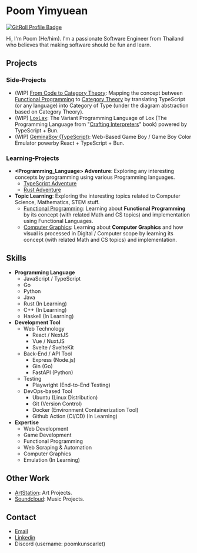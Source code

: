 # Poom Yimyuean

<a href="https://gitroll.io/profile/uuu7sknQPLUOFI8Qo3oeZm9202JX2" target="_blank"><img src="https://gitroll.io/api/badges/profiles/v1/uuu7sknQPLUOFI8Qo3oeZm9202JX2" alt="GitRoll Profile Badge"/></a>

Hi, I'm Poom (He/him). I'm a passionate Software Engineer from Thailand who believes that making software should be fun and learn.

## Projects

### Side-Projects
- (WIP) [From Code to Category Theory](https://github.com/lebrancconvas/From-Code-to-Category-Theory): Mapping the concept between [Functional Programming](https://en.wikipedia.org/wiki/Functional_programming) to [Category Theory](https://en.wikipedia.org/wiki/Category_theory) by translating TypeScript (or any language) into Category of Type (under the diagram abstraction based on Category Theory).
- (WIP) [LoxLax](https://github.com/lebrancconvas/LoxLax): The Variant Programming Language of Lox (The Programming Language from "[Crafting Interpreters](https://craftinginterpreters.com/contents.html)" book) powered by TypeScript + Bun.
- (WIP) [GeminaBoy (TypeScript)](https://github.com/lebrancconvas/GeminaBoy-Prototype): Web-Based Game Boy / Game Boy Color Emulator powerby React + TypeScript + Bun.

### Learning-Projects
- **<Programming_Language> Adventure**: Exploring any interesting concepts by programming using various Programming languages.
  - [TypeScript Adventure](https://github.com/LebrancWorkshop/TypeScript-Adventure)
  - [Rust Adventure](https://github.com/LebrancWorkshop/Rust-Adventure)
- **Topic Learning**: Exploring the interesting topics related to Computer Science, Mathematics, STEM stuff.
  - [Functional Programming](https://github.com/LebrancWorkshop/Lebranc-Learn-Functional-Programming): Learning about **Functional Programming** by its concept (with related Math and CS topics) and implementation using Functional Languages.
  - [Computer Graphics](https://github.com/LebrancWorkshop/Lebranc-Learn-Computer-Graphics): Learning about **Computer Graphics** and how visual is processed in Digital / Computer scope by learning its concept (with related Math and CS topics) and implementation. 

## Skills

- **Programming Language**
  - JavaScript / TypeScript
  - Go
  - Python
  - Java
  - Rust (In Learning)
  - C++ (In Learning)
  - Haskell (In Learning)
- **Development Tool**
  - Web Technology
    - React / NextJS
    - Vue / NuxtJS
    - Svelte / SvelteKit
  - Back-End / API Tool
    - Express (Node.js)
    - Gin (Go)
    - FastAPI (Python)
  - Testing
    - Playwright (End-to-End Testing)
  - DevOps-based Tool
    - Ubuntu (Linux Distribution)
    - Git (Version Control)
    - Docker (Environment Containerization Tool)
    - Github Action (CI/CD) (In Learning)
- **Expertise**
  - Web Development
  - Game Development
  - Functional Programming
  - Web Scraping & Automation
  - Computer Graphics
  - Emulation (In Learning)

## Other Work
- [ArtStation](https://www.artstation.com/poomyimyuean): Art Projects.
- [Soundcloud](https://soundcloud.com/poomkun-scarlet/tracks): Music Projects.

## Contact 
- [Email](mailto:poomyimyuean@gmail.com)
- [Linkedin](https://www.linkedin.com/in/poom-yimyuean)
- Discord (username: poomkunscarlet)
